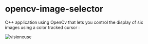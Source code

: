 # opencv-image-selector

C++ application using OpenCv that lets you control the display of six images using a color tracked cursor :

![visioneuse](https://user-images.githubusercontent.com/71661649/226881073-3b58f996-61cf-4aec-aae3-729ae24cb114.gif)
